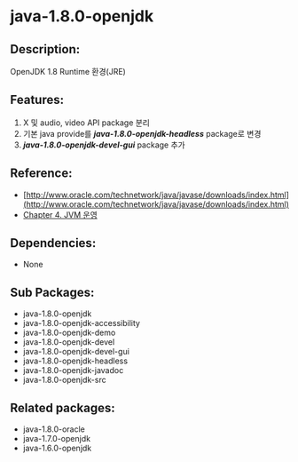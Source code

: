 # java-1.8.0-openjdk

## Description:

OpenJDK 1.8 Runtime 환경\(JRE\)

## Features:

1. X 및 audio, video API package 분리
2. 기본 java provide를 _**java-1.8.0-openjdk-headless**_ package로 변경
3. _**java-1.8.0-openjdk-devel-gui**_ package 추가

## Reference:

* [http://www.oracle.com/technetwork/java/javase/downloads/index.html](http://www.oracle.com/technetwork/java/javase/downloads/index.html)
* [Chapter 4. JVM 운영](https://joungkyun.gitbooks.io/annyung-3-user-guide/content/chapter4.html)

## Dependencies:

* None

## Sub Packages:

* java-1.8.0-openjdk
* java-1.8.0-openjdk-accessibility
* java-1.8.0-openjdk-demo
* java-1.8.0-openjdk-devel
* java-1.8.0-openjdk-devel-gui
* java-1.8.0-openjdk-headless
* java-1.8.0-openjdk-javadoc
* java-1.8.0-openjdk-src

## Related packages:

* java-1.8.0-oracle
* java-1.7.0-openjdk
* java-1.6.0-openjdk

